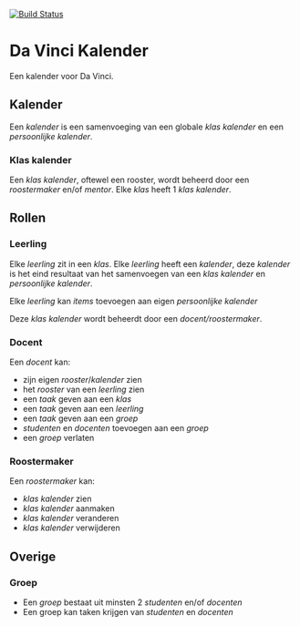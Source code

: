 [![Build Status](https://travis-ci.com/davinci-kalender/kalender.svg?branch=master)](https://travis-ci.com/davinci-kalender/kalender)

# Da Vinci Kalender

Een kalender voor Da Vinci.

## Kalender

Een _kalender_ is een samenvoeging van een globale _klas kalender_ en een _persoonlijke kalender_.

### Klas kalender

Een _klas kalender_, oftewel een rooster, wordt beheerd door een _roostermaker_ en/of _mentor_.
Elke _klas_ heeft 1 _klas kalender_.

## Rollen

### Leerling

Elke _leerling_ zit in een _klas_.
Elke _leerling_ heeft een _kalender_,
deze _kalender_ is het eind resultaat van het samenvoegen van een _klas kalender_ en _persoonlijke kalender_.

Elke _leerling_ kan _items_ toevoegen aan eigen _persoonlijke kalender_

Deze _klas kalender_ wordt beheerdt door een _docent/roostermaker_.

### Docent

Een _docent_ kan:

* zijn eigen _rooster_/_kalender_ zien
* het _rooster_ van een _leerling_ zien
* een _taak_ geven aan een _klas_
* een _taak_ geven aan een _leerling_
* een _taak_ geven aan een _groep_
* _studenten_ en _docenten_ toevoegen aan een _groep_
* een _groep_ verlaten

### Roostermaker

Een _roostermaker_ kan:

* _klas kalender_ zien
* _klas kalender_ aanmaken
* _klas kalender_ veranderen
* _klas kalender_ verwijderen

## Overige

### Groep

* Een _groep_ bestaat uit minsten 2 _studenten_ en/of _docenten_
* Een groep kan taken krijgen van _studenten_ en _docenten_
